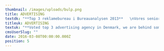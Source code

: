 ```yaml
---
thumbnail: /images/uploads/bulp.png
title: ADVERTISING
textdk: "**Top 3 reklamebureau i Bureauanalysen 2013**   \nVores seniorkreative udvikler medie-neutrale, organiserende ideer, der giver dig gennemtrængende kommunikation på tværs af medier. Vi står bag nogle af Danmarks mest populære kampagner, blandt andet IKEA \"Kvalitetstestet-af-hverdagen\", Tryg \"Det handler egentlig ikke om forsikring\" og Synoptik. Vi ved fra erfaring, at en rigtig god reklamefilm, med den rette cross media integration bogstaveligt talt kan ændre din forretning på en måned."
titleuk: ADVERTISING
textuk: "**Voted top 3 advertising agency in Denmark, we are behind some of Denmark´s most popular campaigns**   \nOur Senior Creatives develops media neutral, organizing ideas that gives you cut through communication in any media. We are the creatives behind i.e. IKEA \"Kvalitetstestet-af-hverdagen\", Tryg \"Det handler egentlig ikke om forsikring\" and Synoptik. We know from experience that an excellent TV commercial with good cross media integration can literally change your business in a month."
cmsUserSlug: ""
date: 2016-03-08T00:00:00.000Z
position: 5
---
```


